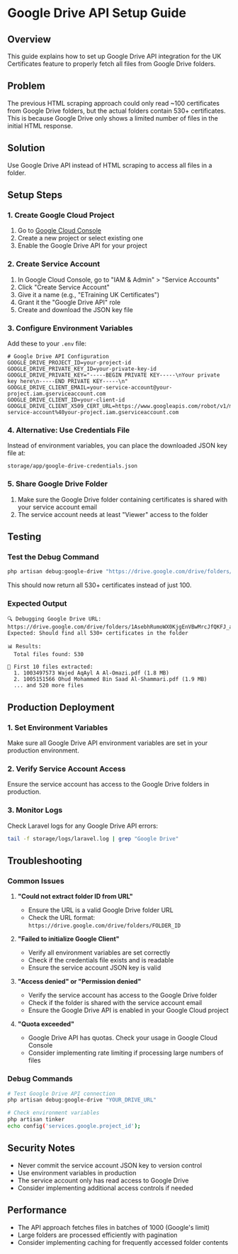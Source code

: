 # Google Drive API Setup Guide

## Overview
This guide explains how to set up Google Drive API integration for the UK Certificates feature to properly fetch all files from Google Drive folders.

## Problem
The previous HTML scraping approach could only read ~100 certificates from Google Drive folders, but the actual folders contain 530+ certificates. This is because Google Drive only shows a limited number of files in the initial HTML response.

## Solution
Use Google Drive API instead of HTML scraping to access all files in a folder.

## Setup Steps

### 1. Create Google Cloud Project
1. Go to [Google Cloud Console](https://console.cloud.google.com/)
2. Create a new project or select existing one
3. Enable the Google Drive API for your project

### 2. Create Service Account
1. In Google Cloud Console, go to "IAM & Admin" > "Service Accounts"
2. Click "Create Service Account"
3. Give it a name (e.g., "ETraining UK Certificates")
4. Grant it the "Google Drive API" role
5. Create and download the JSON key file

### 3. Configure Environment Variables
Add these to your `.env` file:

```env
# Google Drive API Configuration
GOOGLE_DRIVE_PROJECT_ID=your-project-id
GOOGLE_DRIVE_PRIVATE_KEY_ID=your-private-key-id
GOOGLE_DRIVE_PRIVATE_KEY="-----BEGIN PRIVATE KEY-----\nYour private key here\n-----END PRIVATE KEY-----\n"
GOOGLE_DRIVE_CLIENT_EMAIL=your-service-account@your-project.iam.gserviceaccount.com
GOOGLE_DRIVE_CLIENT_ID=your-client-id
GOOGLE_DRIVE_CLIENT_X509_CERT_URL=https://www.googleapis.com/robot/v1/metadata/x509/your-service-account%40your-project.iam.gserviceaccount.com
```

### 4. Alternative: Use Credentials File
Instead of environment variables, you can place the downloaded JSON key file at:
```
storage/app/google-drive-credentials.json
```

### 5. Share Google Drive Folder
1. Make sure the Google Drive folder containing certificates is shared with your service account email
2. The service account needs at least "Viewer" access to the folder

## Testing

### Test the Debug Command
```bash
php artisan debug:google-drive "https://drive.google.com/drive/folders/1AsebhRumoWX0KjgEnVBwMrcJfQKFJ_a2"
```

This should now return all 530+ certificates instead of just 100.

### Expected Output
```
🔍 Debugging Google Drive URL: https://drive.google.com/drive/folders/1AsebhRumoWX0KjgEnVBwMrcJfQKFJ_a2
Expected: Should find all 530+ certificates in the folder

📊 Results:
  Total files found: 530

📁 First 10 files extracted:
  1. 1003497573 Wajed AqAyl A Al-Omazi.pdf (1.8 MB)
  2. 1005151566 Ohud Mohammed Bin Saad Al-Shammari.pdf (1.9 MB)
  ... and 520 more files
```

## Production Deployment

### 1. Set Environment Variables
Make sure all Google Drive API environment variables are set in your production environment.

### 2. Verify Service Account Access
Ensure the service account has access to the Google Drive folders in production.

### 3. Monitor Logs
Check Laravel logs for any Google Drive API errors:
```bash
tail -f storage/logs/laravel.log | grep "Google Drive"
```

## Troubleshooting

### Common Issues

1. **"Could not extract folder ID from URL"**
   - Ensure the URL is a valid Google Drive folder URL
   - Check the URL format: `https://drive.google.com/drive/folders/FOLDER_ID`

2. **"Failed to initialize Google Client"**
   - Verify all environment variables are set correctly
   - Check if the credentials file exists and is readable
   - Ensure the service account JSON key is valid

3. **"Access denied" or "Permission denied"**
   - Verify the service account has access to the Google Drive folder
   - Check if the folder is shared with the service account email
   - Ensure the Google Drive API is enabled in your Google Cloud project

4. **"Quota exceeded"**
   - Google Drive API has quotas. Check your usage in Google Cloud Console
   - Consider implementing rate limiting if processing large numbers of files

### Debug Commands

```bash
# Test Google Drive API connection
php artisan debug:google-drive "YOUR_DRIVE_URL"

# Check environment variables
php artisan tinker
echo config('services.google.project_id');
```

## Security Notes

- Never commit the service account JSON key to version control
- Use environment variables in production
- The service account only has read access to Google Drive
- Consider implementing additional access controls if needed

## Performance

- The API approach fetches files in batches of 1000 (Google's limit)
- Large folders are processed efficiently with pagination
- Consider implementing caching for frequently accessed folder contents
